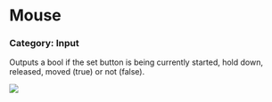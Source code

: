 # Mouse

### Category: Input

Outputs a bool if the set button is being currently started, hold down, released, moved \(true\) or not \(false\).

![](/assets/Mouse.JPG)



